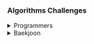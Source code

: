### Algorithms Challenges

<details>
<summary>Programmers</summary>

[부대복귀](/프로그래머스/unrated/132266. 부대복귀/)<br>
[1,2,3 떨어트리기](/프로그래머스/unrated/150364. 1，2，3 떨어트리기/)<br>
[표 병합](/프로그래머스/unrated/150366. 표 병합/)<br>
[인사고과](/프로그래머스/unrated/152995. 인사고과/)<br>
[연속 펄스 부분 수열의 합](/프로그래머스/unrated/161988. 연속 펄스 부분 수열의 합/)<br>
[사칙연산](/프로그래머스/lv4/1843. 사칙연산/)<br>
[올바른 괄호의 갯수](/프로그래머스/lv4/12929. 올바른 괄호의 갯수/)<br>
[단어 퍼즐](/프로그래머스/lv4/12983. 단어 퍼즐/)<br>
[지형 편집](/프로그래머스/lv4/12984. 지형 편집/)<br>
[[3차] 자동완성](/프로그래머스/lv4/17685. ［3차］ 자동완성/)<br>
[무지의 먹방 라이브](/프로그래머스/lv4/42891. 무지의 먹방 라이브/)<br>
[블록 게임](/프로그래머스/lv4/42894. 블록 게임/)<br>
[도둑질](/프로그래머스/lv4/42897. 도둑질/)<br>
[징검다리](/프로그래머스/lv4/43236. 징검다리/)<br>
[쿠키 구입](/프로그래머스/lv4/49995. 쿠키 구입/)<br>
[가사 검색](/프로그래머스/lv4/60060. 가사 검색/)<br>
[지형 이동](/프로그래머스/lv4/62050. 지형 이동/)<br>
[호텔 방 배정](/프로그래머스/lv4/64063. 호텔 방 배정/)<br>
[[카카오 인턴] 동굴 탐험](/프로그래머스/lv4/67260. ［카카오 인턴］ 동굴 탐험/)<br>
[트리 트리오 중간값](/프로그래머스/lv4/68937. 트리 트리오 중간값/)<br>
[매출 하락 최소화](/프로그래머스/lv4/72416. 매출 하락 최소화/)<br>
[미로 탈출](/프로그래머스/lv4/81304. 미로 탈출/)<br>
[행렬과 연산](/프로그래머스/lv4/118670. 행렬과 연산/)<br>
[거스름돈](/프로그래머스/lv3/12907. 거스름돈/)<br>
[선입 선출 스케줄링](/프로그래머스/lv3/12920. 선입 선출 스케줄링/)<br>
[최적의 행렬 곱셈](/프로그래머스/lv3/12942. 최적의 행렬 곱셈/)<br>
[섬 연결하기](/프로그래머스/lv3/42861. 섬 연결하기/)<br>
[N으로 표현](/프로그래머스/lv3/42895. N으로 표현/)<br>
[순위](/프로그래머스/lv3/49191. 순위/)<br>
[풍선 터트리기](/프로그래머스/lv3/68646. 풍선 터트리기/)<br>
[스타 수열](/프로그래머스/lv3/70130. 스타 수열/)<br>
[카드 짝 맞추기](/프로그래머스/lv3/72415. 카드 짝 맞추기/)<br>
[모두 0으로 만들기](/프로그래머스/lv3/76503. 모두 0으로 만들기/)<br>
[110 옮기기](/프로그래머스/lv3/77886. 110 옮기기/)<br>
[퍼즐 조각 채우기](/프로그래머스/lv3/84021. 퍼즐 조각 채우기/)<br>
[아이템 줍기](/프로그래머스/lv3/87694. 아이템 줍기/)<br>
[사라지는 발판](/프로그래머스/lv3/92345. 사라지는 발판/)<br>

</details>

<details>
<summary>Baekjoon</summary>

[2618 경찰차](/백준/Platinum/2618. 경찰차/)<br>
[3015 오아시스 재결합](/백준/Platinum/3015. 오아시스 재결합/)<br>
[3197 백조의 호수](/백준/Platinum/3197. 백조의 호수/)<br>
[12865 평범한 배낭](/백준/Gold%20V/12865. 평범한 배낭/)<br>
[14003 가장 긴 증가하는 부분 수열 5](/백준/Platinum/14003. 가장 긴 증가하는 부분 수열 5/)<br>
[17071 숨바꼭질 5](/백준/Platinum/17071. 숨바꼭질 5/)<br>
[1062 가르침](/백준/Gold/1062. 가르침/)<br>
[1068 트리](/백준/Gold/1068. 트리/)<br>
[1103 게임](/백준/Gold/1103. 게임/)<br>
[1202 보석 도둑](/백준/Gold/1202. 보석 도둑/)<br>
[1285 동전 뒤집기](/백준/Gold/1285. 동전 뒤집기/)<br>
[1344 축구](/백준/Gold/1344. 축구/)<br>
[1450 냅색문제](/백준/Gold/1450. 냅색문제/)<br>
[1480 보석 모으기](/백준/Gold/1480. 보석 모으기/)<br>
[1509 팰린드롬 분할](/백준/Gold/1509. 팰린드롬 분할/)<br>
[1513 경로 찾기](/백준/Gold/1513. 경로 찾기/)<br>
[1561 놀이 공원](/백준/Gold/1561. 놀이 공원/)<br>
[1644 소수의 연속합](/백준/Gold/1644. 소수의 연속합/)<br>
[1700 멀티탭 스케줄링](/백준/Gold/1700. 멀티탭 스케줄링/)<br>
[1781 컵라면](/백준/Gold/1781. 컵라면/)<br>
[1911 흙길 보수하기](/백준/Gold/1911. 흙길 보수하기/)<br>
[1987 알파벳](/백준/Gold/1987. 알파벳/)<br>
[2098 외판원 순회](/백준/Gold/2098. 외판원 순회/)<br>
[2109 순회강연](/백준/Gold/2109. 순회강연/)<br>
[2170 선 긋기](/백준/Gold/2170. 선 긋기/)<br>
[2234 성곽](/백준/Gold/2234. 성곽/)<br>
[2240 자두나무](/백준/Gold/2240. 자두나무/)<br>
[2293 동전 1](/백준/Gold/2293. 동전 1/)<br>
[2294 동전 2](/백준/Gold/2294. 동전 2/)<br>
[2342 Dance Dance Revolution](/백준/Gold/2342. Dance Dance Revolution/)<br>
[2565 전깃줄](/백준/Gold/2565. 전깃줄/)<br>
[2589 보물섬](/백준/Gold/2589. 보물섬/)<br>
[2632 피자판매](/백준/Gold/2632. 피자판매/)<br>
[2636 치즈](/백준/Gold/2636. 치즈/)<br>
[3190 뱀](/백준/Gold/3190. 뱀/)<br>
[3687 성냥개비](/백준/Gold/3687. 성냥개비/)<br>
[4179 불 !](/백준/Gold/4179. 불！/)<br>
[4781 사탕 가게](/백준/Gold/4781. 사탕 가게/)<br>
[4811 알약](/백준/Gold/4811. 알약/)<br>
[5430 AC](/백준/Gold/5430. AC/)<br>
[5557 1학년](/백준/Gold/5557. 1학년/)<br>
[9935 문자열 폭발](/백준/Gold/9935. 문자열 폭발/)<br>
[10942 팰린드롬 ?](/백준/Gold/10942. 팰린드롬？/)<br>
[12100 2048 (Easy)](/백준/Gold/12100. 2048 （Easy）/)<br>
[12851 숨바꼭질 2](/백준/Gold/12851. 숨바꼭질 2/)<br>
[12869 뮤탈리스크](/백준/Gold/12869. 뮤탈리스크/)<br>
[13144 List of Unique Numbers](/백준/Gold/13144. List of Unique Numbers/)<br>
[13244 Tree](/백준/Gold/13244. Tree/)<br>
[13913 숨바꼭질 4](/백준/Gold/13913. 숨바꼭질 4/)<br>
[14002 가장 긴 증가하는 부분 수열 4](/백준/Gold/14002. 가장 긴 증가하는 부분 수열 4/)<br>
[14391 종이 조각](/백준/Gold/14391. 종이 조각/)<br>
[14497 주난의 난](/백준/Gold/14497. 주난의 난（難）/)<br>
[14502 연구소](/백준/Gold/14502. 연구소/)<br>
[14863 서울에서 경산까지](/백준/Gold/14863. 서울에서 경산까지/)<br>
[14867 물통](/백준/Gold/14867. 물통/)<br>
[14890 경사로](/백준/Gold/14890. 경사로/)<br>
[15662 톱니바퀴 (2)](/백준/Gold/15662. 톱니바퀴 （2）/)<br>
[15683 감시](/백준/Gold/15683. 감시/)<br>
[15684 사다리 조작](/백준/Gold/15684. 사다리 조작/)<br>
[15685 드래곤 커브](/백준/Gold/15685. 드래곤 커브/)<br>
[15686 치킨 배달](/백준/Gold/15686. 치킨 배달/)<br>
[15926 현옥은 괄호왕이야!!](/백준/Gold/15926. 현욱은 괄호왕이야！！/)<br>
[16234 인구 이동](/백준/Gold/16234. 인구 이동/)<br>
[16235 나무 재테크](/백준/Gold/16235. 나무 재테크/)<br>
[16434 드래곤 앤 던전](/백준/Gold/16434. 드래곤 앤 던전/)<br>
[16637 괄호 추가하기](/백준/Gold/16434. 드래곤 앤 던전/)<br>
[17070 파이프 옮기기 1](/백준/Gold/17070. 파이프 옮기기 1/)<br>
[17136 색종이 붙이기](/백준/Gold/17136. 색종이 붙이기/)<br>
[17143 낚시왕](/백준/Gold/17143. 낚시왕/)<br>
[17144 미세먼지 안녕!](/백준/Gold/17144. 미세먼지 안녕！/)<br>
[17298 오큰수](/백준/Gold/17298. 오큰수/)<br>
[17406 배열 돌리기 4](/백준/Gold/17406. 배열 돌리기 4/)<br>
[17471 게리맨더링](/백준/Gold/17471. 게리맨더링/)<br>
[17822 원판 돌리기](/백준/Gold/17822. 원판 돌리기/)<br>
[17825 주사위 윷놀이](/백준/Gold/17825. 주사위 윷놀이/)<br>
[17837 새로운 게임 2](/백준/Gold/17837. 새로운 게임 2/)<br>
[19942 다이어트](/백준/Gold/19942. 다이어트/)<br>
[1315 RPG](/백준/Platinum/1315. RPG/)<br>
[17258 인기가 넘쳐흘러](/백준/Platinum/17258. 인기가 넘쳐흘러/)<br>

</details>
